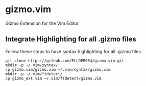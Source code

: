 # gizmo.vim
Gizmo Extension for the Vim Editor

## Integrate Highlighting for all .gizmo files
Follow these steps to have syntax highlighting for all .gizmo files
```
git clone https://github.com/ELLDER054/gizmo.vim.git
mkdir -p ~/.vim/syntax/
cp gizmo.vim/gizmo.vim ~/.vim/syntax/gizmo.vim
mkdir -p ~/.vim/ftdetect/
cp gizmo_ext.vim ~/.vim/ftdetect/gizmo.vim
```
